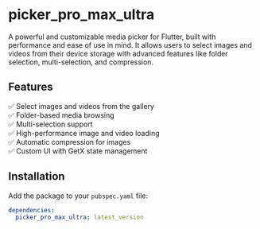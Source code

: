# picker_pro_max_ultra

A powerful and customizable media picker for Flutter, built with performance and ease of use in mind. It allows users to select images and videos from their device storage with advanced features like folder selection, multi-selection, and compression.

## Features

✅ Select images and videos from the gallery  
✅ Folder-based media browsing  
✅ Multi-selection support  
✅ High-performance image and video loading  
✅ Automatic compression for images  
✅ Custom UI with GetX state management

## Installation

Add the package to your `pubspec.yaml` file:

```yaml
dependencies:
  picker_pro_max_ultra: latest_version






